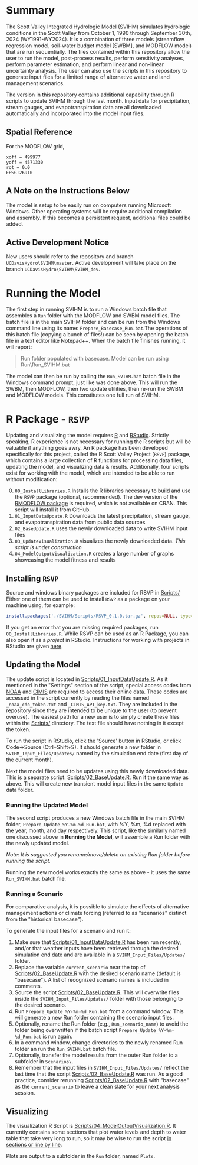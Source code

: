 # Summary
The Scott Valley Integrated Hydrologic Model (SVIHM) simulates hydrologic conditions in the Scott Valley from October 1, 1990 through September 30th, 2024 (WY1991-WY2024). It is a combination of three models (streamflow regression model, soil-water budget model [SWBM], and MODFLOW model) that are run sequentially. The files contained within this repository allow the user to run the model, post-process results, perform sensitivity analyses, perform parameter estimation, and perform linear and non-linear uncertainty analysis. The user can also use the scripts in this repository to generate input files for a limited range of alternative water and land management scenarios.

The version in this repository contains additional capability through R scripts to update SVIHM through the last month. Input data for precipitation, stream gauges, and evapotranspiration data are all downloaded automatically and incorporated into the model input files.

## Spatial Reference
For the MODFLOW grid,
```
xoff = 499977
yoff = 4571330
rot = 0.0
EPSG:26910
```

## A Note on the Instructions Below
The model is setup to be easily run on computers running Microsoft Windows. Other operating systems will be require additional compilation and assembly. If this becomes a persistent request, additional files could be added.

## Active Development Notice
New users should refer to the repository and branch `UCDavisHydro\SVIHM\master`. Active development will take place on the branch `UCDavisHydro\SVIHM\SVIHM_dev`. 

# Running the Model
The first step in running SVIHM is to run a Windows batch file that assembles a `Run` folder with the MODFLOW and SWBM model files. The batch file is in the main SVIHM folder and can be run from the Windows command line using its name: `Prepare_Basecase_Run.bat`.The operations of this batch file (copying a bunch of files!) can be seen by opening the batch file in a text editor like Notepad++. When the batch file finishes running, it will report:

> Run folder populated with basecase. Model can be run using Run\Run_SVIHM.bat

The model can then be run by calling the `Run_SVIHM.bat` batch file in the Windows command prompt, just like was done above. This will run the SWBM, then MODFLOW, then two update utilities, then re-run the SWBM and MODFLOW models. This constitutes one full run of SVIHM.

# R Package - `RSVP`
Updating and visualizing the model requires [R](https://cran.r-project.org/) and [RStudio](https://www.rstudio.com/). Strictly speaking, R experience is not necessary for running the R scripts but will be valuable if anything goes awry. An R package has been developed specifically for this project, called the R Scott Valley Project (`RSVP`) package, which contains a large collection of R functions for processing data files, updating the model, and visualizing data & results. Additionally, four scripts exist for working with the model, which are intended to be able to run without modification:

0. `00_InstallLibraries.R` Installs the R libraries necessary to build and use the `RSVP` package (optional, recommended). The dev version of the [RMODFLOW package](https://github.com/rogiersbart/RMODFLOW) is required, which is not available on CRAN. This script will install it from GitHub.
1. `01_InputDataUpdate.R` Downloads the latest precipitation, stream gauge, and evapotranspiration data from public data sources
2. `02_BaseUpdate.R` uses the newly downloaded data to write SVIHM input files
3. `03_UpdateVisualization.R` visualizes the newly downloaded data. *This script is under construction*
4. `04_ModelOutputVisualization.R` creates a large number of graphs showcasing the model fitness and results

## Installing `RSVP`
Source and windows binary packages are included for RSVP in [Scripts/](./Scripts/)
Either one of them can be used to install `RSVP` as a package on your machine using, for example:
```R
install.packages('./SVIHM/Scripts/RSVP_0.1.0.tar.gz', repos=NULL, type='source')
```
If you get an error that you are missing required packages, run `00_InstallLibraries.R`.
While RSVP can be used as an R Package, you can also open it as a *project* in RStudio. Instructions for working with projects in RStudio are given [here](https://support.posit.co/hc/en-us/articles/200526207-Using-RStudio-Projects).

## Updating the Model
The update script is located in [Scripts/01_InputDataUpdate.R](./Scripts/01_InputDataUpdate.R). As it mentioned in the "Settings" section of the script, special access codes from [NOAA](https://www.ncdc.noaa.gov/cdo-web/webservices/v2) and [CIMIS](https://cimis.water.ca.gov/) are required to access their online data. These codes are accessed in the script currently by reading the files named `_noaa_cdo_token.txt` and `_CIMIS_API_key.txt`. They are included in the repository since they are intended to be unique to the user (to prevent overuse). The easiest path for a new user is to simply create these files within the [Scripts/](./Scripts/) directory. The text file should have nothing in it except the token.

To run the script in RStudio, click the 'Source' button in RStudio, or click Code->Source (Ctrl+Shift+S). It should generate a new folder in `SVIHM_Input_Files/Updates/` named by the simulation end date (first day of the current month).

Next the model files need to be updates using this newly downloaded data. This is a separate script: [Scripts/02_BaseUpdate.R](./Scripts/02_BaseUpdate.R). Run it the same way as above. This will create new transient model input files in the same `Update` data folder.

### Running the Updated Model
The second script produces a new Windows batch file in the main SVIHM folder, `Prepare_Update_%Y-%m-%d_Run.bat`, with %Y, %m, %d replaced with the year, month, and day respectively. This script, like the similarly named one discussed above in **Running the Model**, will assemble a Run folder with the newly updated model.

*Note: It is suggested you rename/move/delete an existing Run folder before running the script.*

Running the new model works exactly the same as above - it uses the same `Run_SVIHM.bat` batch file.

### Running a Scenario
For comparative analysis, it is possible to simulate the effects of alternative management actions or climate forcing (referred to as "scenarios" distinct from the "historical basecase"). 

To generate the input files for a scenario and run it:
1. Make sure that [Scripts/01_InputDataUpdate.R](./Scripts/01_InputDataUpdate.R) has been run recently, and/or that weather inputs have been retrieved through the desired simulation end date and are available in a `SVIHM_Input_Files/Updates/` folder.
2. Replace the variable `current_scenario` near the top of [Scripts/02_BaseUpdate.R](./Scripts/02_BaseUpdate.R) with the desired scenario name (default is "basecase"). A list of recognized scenario names is included in comments.
3. Source the script  [Scripts/02_BaseUpdate.R](./Scripts/02_BaseUpdate.R). This will overwrite files inside the `SVIHM_Input_Files/Updates/` folder with those belonging to the desired scenario.
4. Run `Prepare_Update_%Y-%m-%d_Run.bat` from a command window. This will generate a new Run folder containing the scenario input files.
5. Optionally, rename the Run folder (e.g., `Run_scenario_name`) to avoid the folder being overwritten if the batch script `Prepare_Update_%Y-%m-%d_Run.bat` is run again.
6. In a command window, change directories to the newly renamed Run folder an run the `Run_SVIHM.bat` batch file.
7. Optionally, transfer the model results from the outer Run folder to a subfolder in `Scenarios\`.
8. Remember that the input files in `SVIHM_Input_Files/Updates/` reflect the last time that the script [Scripts/02_BaseUpdate.R](./Scripts/02_BaseUpdate.R) was run. As a good practice, consider rerunning [Scripts/02_BaseUpdate.R](./Scripts/02_BaseUpdate.R) with "basecase" as the `current_scenario` to leave a clean slate for your next analysis session.

## Visualizing
The visualization R Script is [Scripts/04_ModelOutputVisualization.R](./Scripts/04_ModelOutputVisualization.R). It currently contains some sections that plot water levels and depth to water table that take very long to run, so it may be wise to run the script [in sections or line by line](https://support.rstudio.com/hc/en-us/articles/200484448-Editing-and-Executing-Code-in-the-RStudio-IDE#executing).

Plots are output to a subfolder in the `Run` folder, named `Plots`.
